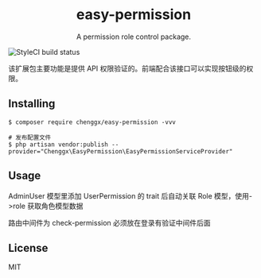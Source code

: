 <h1 align="center"> easy-permission </h1>

<p align="center"> A permission role control package.</p>

![StyleCI build status](https://github.styleci.io/repos/284004928/shield) 

该扩展包主要功能是提供 API 权限验证的。前端配合该接口可以实现按钮级的权限。

## Installing

```shell
$ composer require chenggx/easy-permission -vvv

# 发布配置文件
$ php artisan vendor:publish --provider="Chenggx\EasyPermission\EasyPermissionServiceProvider"

```

## Usage

AdminUser 模型里添加 UserPermission 的 trait 后自动关联 Role 模型，使用->role 获取角色模型数据

路由中间件为 check-permission 必须放在登录有验证中间件后面

## License

MIT